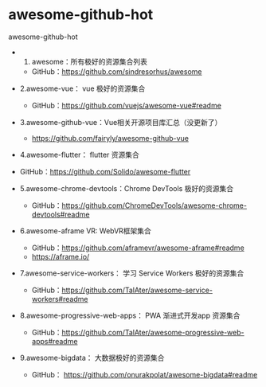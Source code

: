 # awesome-github-hot
awesome-github-hot


- 1. awesome：所有极好的资源集合列表
  - GitHub：https://github.com/sindresorhus/awesome

- 2.awesome-vue： vue 极好的资源集合
  - GitHub：https://github.com/vuejs/awesome-vue#readme
  
- 3.awesome-github-vue：Vue相关开源项目库汇总（没更新了）
  - https://github.com/fairyly/awesome-github-vue


- 4.awesome-flutter： flutter 资源集合
 - GitHub：https://github.com/Solido/awesome-flutter


- 5.awesome-chrome-devtools：Chrome DevTools 极好的资源集合
  - GitHub：https://github.com/ChromeDevTools/awesome-chrome-devtools#readme

- 6.awesome-aframe VR: WebVR框架集合
  - GitHub：https://github.com/aframevr/awesome-aframe#readme
  - https://aframe.io/
  
- 7.awesome-service-workers： 学习 Service Workers 极好的资源集合
  - GitHub：https://github.com/TalAter/awesome-service-workers#readme

- 8.awesome-progressive-web-apps： PWA 渐进式开发app 资源集合
  - GitHub：https://github.com/TalAter/awesome-progressive-web-apps#readme

- 9.awesome-bigdata： 大数据极好的资源集合
  - GitHub： https://github.com/onurakpolat/awesome-bigdata#readme












































